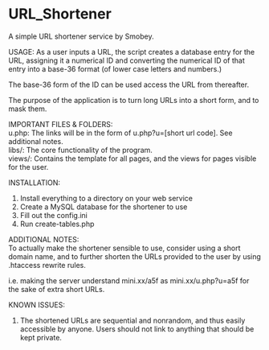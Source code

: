 # URL_Shortener
A simple URL shortener service by Smobey.

USAGE:
As a user inputs a URL, the script creates a database entry for the URL, assigning it a numerical ID and converting the numerical ID of that entry into a base-36 format (of lower case letters and numbers.)

The base-36 form of the ID can be used access the URL from thereafter.

The purpose of the application is to turn long URLs into a short form, and to mask them.

IMPORTANT FILES & FOLDERS:<br>
u.php: The links will be in the form of u.php?u=[short url code].  See additional notes.<br>
libs/: The core functionality of the program.<br>
views/: Contains the template for all pages, and the views for pages visible for the user.<br>

INSTALLATION:<br>
1. Install everything to a directory on your web service<br>
2. Create a MySQL database for the shortener to use<br>
3. Fill out the config.ini<br>
4. Run create-tables.php<br>

ADDITIONAL NOTES:<br>
To actually make the shortener sensible to use, consider using a short domain name, and to further shorten the URLs provided to the user by using .htaccess rewrite rules.

i.e. making the server understand mini.xx/a5f as mini.xx/u.php?u=a5f for the sake of extra short URLs.

KNOWN ISSUES:<br>
1. The shortened URLs are sequential and nonrandom, and thus easily accessible by anyone. Users should not link to anything that should be kept private.
